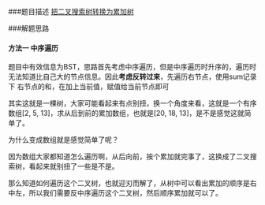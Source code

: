 ###题目描述
[把二叉搜索树转换为累加树](https://leetcode-cn.com/problems/convert-bst-to-greater-tree/)

###解题思路

#### 方法一 中序遍历

题目中有效信息为BST，思路首先考虑中序遍历，但是中序遍历时升序的，遍历时
无法知道比自己大的节点信息。因此**考虑反转过来**，先遍历右节点，使用sum记录下
右节点的和，在加上当前值，赋值给当前节点即可

其实这就是一棵树，大家可能看起来有点别扭，换一个角度来看，这就是一个有序数组[2, 5, 13]，求从后到前的累加数组，也就是[20, 18, 13]，是不是感觉这就简单了。

为什么变成数组就是感觉简单了呢？

因为数组大家都知道怎么遍历啊，从后向前，挨个累加就完事了，这换成了二叉搜索树，看起来就别扭了一些是不是。

那么知道如何遍历这个二叉树，也就迎刃而解了，从树中可以看出累加的顺序是右中左，所以我们需要反中序遍历这个二叉树，然后顺序累加就可以了。